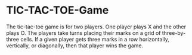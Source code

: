 # TIC-TAC-TOE-Game
The tic-tac-toe game is for two players.
One player plays X and the other plays O.
The players take turns placing their marks on a grid of three-by-three cells.
If a given player gets three marks in a row horizontally, vertically, or diagonally, then that player wins the game.
